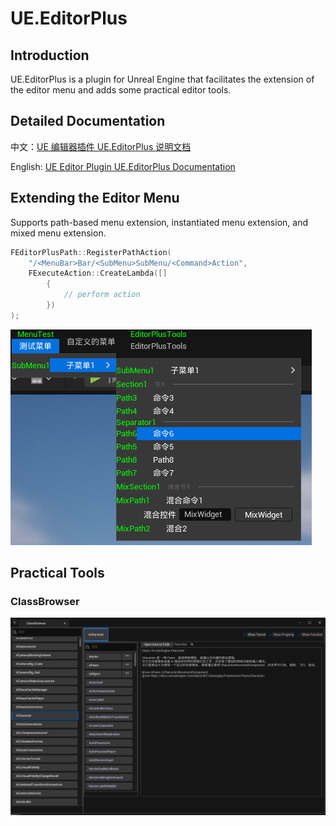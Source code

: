 # UE.EditorPlus

## Introduction

UE.EditorPlus is a plugin for Unreal Engine that facilitates the extension of the editor menu and adds some practical editor tools.

## Detailed Documentation

中文：[UE 编辑器插件 UE.EditorPlus 说明文档](https://disenone.github.io/wiki/ue-%E7%BC%96%E8%BE%91%E5%99%A8%E6%8F%92%E4%BB%B6-EditorPlus/)

English: [UE Editor Plugin UE.EditorPlus Documentation](https://disenone.github.io/wiki/en/ue-%E7%BC%96%E8%BE%91%E5%99%A8%E6%8F%92%E4%BB%B6-EditorPlus/)

## Extending the Editor Menu

Supports path-based menu extension, instantiated menu extension, and mixed menu extension.

```cpp
FEditorPlusPath::RegisterPathAction(
    "/<MenuBar>Bar/<SubMenu>SubMenu/<Command>Action",
    FExecuteAction::CreateLambda([]
        {
            // perform action
        })
);
```

![](Resources/menu.png)

## Practical Tools

### ClassBrowser

![](Resources/classbrowser.png)
